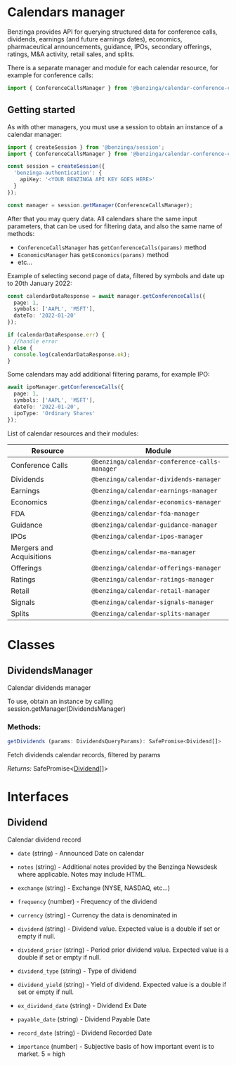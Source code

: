 # Calendars manager

Benzinga provides API for querying structured data for conference calls, dividends, earnings (and future earnings dates), economics, pharmaceutical announcements, guidance, IPOs, secondary offerings, ratings, M&A activity, retail sales, and splits.

There is a separate manager and module for each calendar resource, for example for conference calls:

```ts
import { ConferenceCallsManager } from '@benzinga/calendar-conference-calls-manager'
```

## Getting started

As with other managers, you must use a session to obtain an instance of a calendar manager:

```ts
import { createSession } from '@benzinga/session';
import { ConferenceCallsManager } from '@benzinga/calendar-conference-calls-manager';

const session = createSession({
  'benzinga-authentication': {
    apiKey: '<YOUR BENZINGA API KEY GOES HERE>'
  }
});

const manager = session.getManager(ConferenceCallsManager);
```

After that you may query data. All calendars share the same input parameters, that can be used for filtering data, and also the same name of methods:

* `ConferenceCallsManager` has `getConferenceCalls(params)` method
* `EconomicsManager` has `getEconomics(params)` method
* etc...

Example of selecting second page of data, filtered by symbols and date up to 20th January 2022:

```ts
const calendarDataResponse = await manager.getConferenceCalls({
  page: 1,
  symbols: ['AAPL', 'MSFT'],
  dateTo: '2022-01-20'
});

if (calendarDataResponse.err) {
  //handle error
} else {
  console.log(calendarDataResponse.ok);
}
```

Some calendars may add additional filtering params, for example IPO:

```ts
await ipoManager.getConferenceCalls({
  page: 1,
  symbols: ['AAPL', 'MSFT'],
  dateTo: '2022-01-20',
  ipoType: 'Ordinary Shares'
});
```

List of calendar resources and their modules:

| Resource      | Module |
| ----------- | ----------- |
| Conference Calls | `@benzinga/calendar-conference-calls-manager` |
| Dividends | `@benzinga/calendar-dividends-manager` |
| Earnings | `@benzinga/calendar-earnings-manager` |
| Economics | `@benzinga/calendar-economics-manager` |
| FDA | `@benzinga/calendar-fda-manager` |
| Guidance | `@benzinga/calendar-guidance-manager` |
| IPOs | `@benzinga/calendar-ipos-manager` |
| Mergers and Acquisitions | `@benzinga/calendar-ma-manager` |
| Offerings | `@benzinga/calendar-offerings-manager` |
| Ratings | `@benzinga/calendar-ratings-manager` |
| Retail | `@benzinga/calendar-retail-manager` |
| Signals | `@benzinga/calendar-signals-manager` |
| Splits | `@benzinga/calendar-splits-manager` |


# Classes
## DividendsManager
Calendar dividends manager

To use, obtain an instance by calling session.getManager(DividendsManager)

### Methods: 
```ts
getDividends (params: DividendsQueryParams): SafePromise<Dividend[]>
```
Fetch dividends calendar records, filtered by params

*Returns:* SafePromise<[Dividend](#dividend)[]>




# Interfaces
## Dividend
Calendar dividend record

* `date` (string) - Announced Date on calendar

* `notes` (string) - Additional notes provided by the Benzinga Newsdesk where applicable.
Notes may include HTML.

* `exchange` (string) - Exchange (NYSE, NASDAQ, etc...)

* `frequency` (number) - Frequency of the dividend

* `currency` (string) - Currency the data is denominated in

* `dividend` (string) - Dividend value. Expected value is a double if set or empty if null.

* `dividend_prior` (string) - Period prior dividend value. Expected value is a double if set or empty if null.

* `dividend_type` (string) - Type of dividend

* `dividend_yield` (string) - Yield of dividend. Expected value is a double if set or empty if null.

* `ex_dividend_date` (string) - Dividend Ex Date

* `payable_date` (string) - Dividend Payable Date

* `record_date` (string) - Dividend Recorded Date

* `importance` (number) - Subjective basis of how important event is to market. 5 = high


